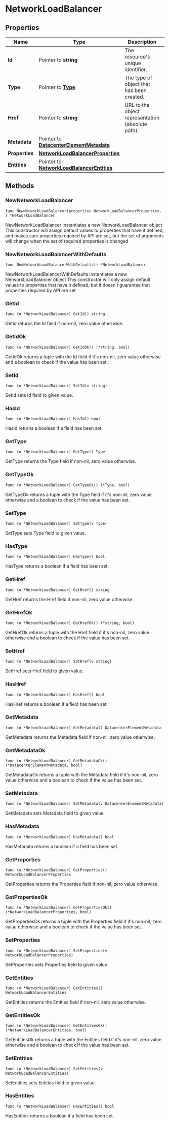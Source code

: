 # NetworkLoadBalancer

## Properties

|Name | Type | Description | Notes|
|------------ | ------------- | ------------- | -------------|
|**Id** | Pointer to **string** | The resource&#39;s unique identifier. | [optional] [readonly] |
|**Type** | Pointer to [**Type**](Type.md) | The type of object that has been created. | [optional] |
|**Href** | Pointer to **string** | URL to the object representation (absolute path). | [optional] [readonly] |
|**Metadata** | Pointer to [**DatacenterElementMetadata**](DatacenterElementMetadata.md) |  | [optional] |
|**Properties** | [**NetworkLoadBalancerProperties**](NetworkLoadBalancerProperties.md) |  | |
|**Entities** | Pointer to [**NetworkLoadBalancerEntities**](NetworkLoadBalancerEntities.md) |  | [optional] |

## Methods

### NewNetworkLoadBalancer

`func NewNetworkLoadBalancer(properties NetworkLoadBalancerProperties, ) *NetworkLoadBalancer`

NewNetworkLoadBalancer instantiates a new NetworkLoadBalancer object
This constructor will assign default values to properties that have it defined,
and makes sure properties required by API are set, but the set of arguments
will change when the set of required properties is changed

### NewNetworkLoadBalancerWithDefaults

`func NewNetworkLoadBalancerWithDefaults() *NetworkLoadBalancer`

NewNetworkLoadBalancerWithDefaults instantiates a new NetworkLoadBalancer object
This constructor will only assign default values to properties that have it defined,
but it doesn't guarantee that properties required by API are set

### GetId

`func (o *NetworkLoadBalancer) GetId() string`

GetId returns the Id field if non-nil, zero value otherwise.

### GetIdOk

`func (o *NetworkLoadBalancer) GetIdOk() (*string, bool)`

GetIdOk returns a tuple with the Id field if it's non-nil, zero value otherwise
and a boolean to check if the value has been set.

### SetId

`func (o *NetworkLoadBalancer) SetId(v string)`

SetId sets Id field to given value.

### HasId

`func (o *NetworkLoadBalancer) HasId() bool`

HasId returns a boolean if a field has been set.

### GetType

`func (o *NetworkLoadBalancer) GetType() Type`

GetType returns the Type field if non-nil, zero value otherwise.

### GetTypeOk

`func (o *NetworkLoadBalancer) GetTypeOk() (*Type, bool)`

GetTypeOk returns a tuple with the Type field if it's non-nil, zero value otherwise
and a boolean to check if the value has been set.

### SetType

`func (o *NetworkLoadBalancer) SetType(v Type)`

SetType sets Type field to given value.

### HasType

`func (o *NetworkLoadBalancer) HasType() bool`

HasType returns a boolean if a field has been set.

### GetHref

`func (o *NetworkLoadBalancer) GetHref() string`

GetHref returns the Href field if non-nil, zero value otherwise.

### GetHrefOk

`func (o *NetworkLoadBalancer) GetHrefOk() (*string, bool)`

GetHrefOk returns a tuple with the Href field if it's non-nil, zero value otherwise
and a boolean to check if the value has been set.

### SetHref

`func (o *NetworkLoadBalancer) SetHref(v string)`

SetHref sets Href field to given value.

### HasHref

`func (o *NetworkLoadBalancer) HasHref() bool`

HasHref returns a boolean if a field has been set.

### GetMetadata

`func (o *NetworkLoadBalancer) GetMetadata() DatacenterElementMetadata`

GetMetadata returns the Metadata field if non-nil, zero value otherwise.

### GetMetadataOk

`func (o *NetworkLoadBalancer) GetMetadataOk() (*DatacenterElementMetadata, bool)`

GetMetadataOk returns a tuple with the Metadata field if it's non-nil, zero value otherwise
and a boolean to check if the value has been set.

### SetMetadata

`func (o *NetworkLoadBalancer) SetMetadata(v DatacenterElementMetadata)`

SetMetadata sets Metadata field to given value.

### HasMetadata

`func (o *NetworkLoadBalancer) HasMetadata() bool`

HasMetadata returns a boolean if a field has been set.

### GetProperties

`func (o *NetworkLoadBalancer) GetProperties() NetworkLoadBalancerProperties`

GetProperties returns the Properties field if non-nil, zero value otherwise.

### GetPropertiesOk

`func (o *NetworkLoadBalancer) GetPropertiesOk() (*NetworkLoadBalancerProperties, bool)`

GetPropertiesOk returns a tuple with the Properties field if it's non-nil, zero value otherwise
and a boolean to check if the value has been set.

### SetProperties

`func (o *NetworkLoadBalancer) SetProperties(v NetworkLoadBalancerProperties)`

SetProperties sets Properties field to given value.


### GetEntities

`func (o *NetworkLoadBalancer) GetEntities() NetworkLoadBalancerEntities`

GetEntities returns the Entities field if non-nil, zero value otherwise.

### GetEntitiesOk

`func (o *NetworkLoadBalancer) GetEntitiesOk() (*NetworkLoadBalancerEntities, bool)`

GetEntitiesOk returns a tuple with the Entities field if it's non-nil, zero value otherwise
and a boolean to check if the value has been set.

### SetEntities

`func (o *NetworkLoadBalancer) SetEntities(v NetworkLoadBalancerEntities)`

SetEntities sets Entities field to given value.

### HasEntities

`func (o *NetworkLoadBalancer) HasEntities() bool`

HasEntities returns a boolean if a field has been set.



